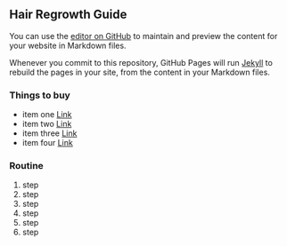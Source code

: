 ## Hair Regrowth Guide

You can use the [editor on GitHub](https://github.com/nd-rw/joe-regaine/edit/main/docs/index.md) to maintain and preview the content for your website in Markdown files.

Whenever you commit to this repository, GitHub Pages will run [Jekyll](https://jekyllrb.com/) to rebuild the pages in your site, from the content in your Markdown files.

### Things to buy

- item one [Link](url)
- item two [Link](url)
- item three [Link](url)
- item four [Link](url)

### Routine

1. step
2. step
3. step
4. step
5. step
6. step
